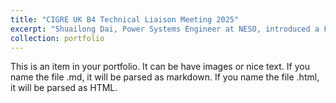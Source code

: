 ```yaml
---
title: "CIGRE UK B4 Technical Liaison Meeting 2025"
excerpt: "Shuailong Dai, Power Systems Engineer at NESO, introduced a Frequency Scan Toolbox, a data-driven solution for impedance-based stability analysis. He demonstrated how this tool can aid in accurately representing network behaviour and identifying potential stability issues.<br/><img src='/images/Group-Photo.jpg'>"
collection: portfolio
---
```


This is an item in your portfolio. It can be have images or nice text. If you name the file .md, it will be parsed as markdown. If you name the file .html, it will be parsed as HTML. 
